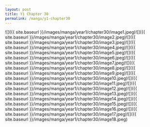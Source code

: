 ```yaml
---
layout: post
title: Y1 Chapter 30
permalink: /manga/y1-chapter30
---
```


![]({{ site.baseurl }}/images/manga/year1/chapter30/image1.jpeg)![]({{ site.baseurl }}/images/manga/year1/chapter30/image2.jpeg)![]({{ site.baseurl }}/images/manga/year1/chapter30/image3.jpeg)![]({{ site.baseurl }}/images/manga/year1/chapter30/image4.jpeg)![]({{ site.baseurl }}/images/manga/year1/chapter30/image5.jpeg)![]({{ site.baseurl }}/images/manga/year1/chapter30/image6.jpeg)![]({{ site.baseurl }}/images/manga/year1/chapter30/image7.jpeg)![]({{ site.baseurl }}/images/manga/year1/chapter30/image8.jpeg)![]({{ site.baseurl }}/images/manga/year1/chapter30/image9.jpeg)![]({{ site.baseurl }}/images/manga/year1/chapter30/image10.jpeg)![]({{ site.baseurl }}/images/manga/year1/chapter30/image11.jpeg)![]({{ site.baseurl }}/images/manga/year1/chapter30/image12.jpeg)![]({{ site.baseurl }}/images/manga/year1/chapter30/image13.jpeg)![]({{ site.baseurl }}/images/manga/year1/chapter30/image14.jpeg)![]({{ site.baseurl }}/images/manga/year1/chapter30/image15.jpeg)![]({{ site.baseurl }}/images/manga/year1/chapter30/image16.jpeg)![]({{ site.baseurl }}/images/manga/year1/chapter30/image17.jpeg)![]({{ site.baseurl }}/images/manga/year1/chapter30/image18.jpeg)
